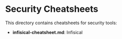# Security Cheatsheets

This directory contains cheatsheets for security tools:

- **infisical-cheatsheet.md**: Infisical
